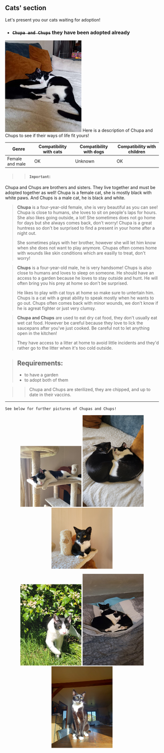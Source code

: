 ## Cats' section
Let's present you our cats waiting for adoption!
- ### ~~`Chupa and Chups`~~ they have been adopted already
<img src="./chupa_chups.jpg" alt="chupaschups" width="250" height="300">  
Here is a description of Chupa and Chups to see if their ways of life fit yours!

| Genre | Compatibility with cats | Compatibility with dogs | Compatibility with children |
|-------|--------------------|---------------------|----------------------|
| Female and male  | OK               | Unknown                 | OK                |


>>#### `Important`:
>
 Chupa and Chups are brothers and sisters. They live together and must be adopted together as well!
 Chupa is a female cat, she is mostly black with white paws. And Chups is a male cat, he is black and white.

>**Chupa** is a four-year-old female, she is very beautiful as you can see! Chupa is close to humans, she loves to sit on people's laps for hours. She also likes going outside, a lot! She sometimes does not go home for days but she always comes back, don't worry! Chupa is a great huntress so don't be surprised to find a present in your home after a night out.
>
>She sometimes plays with her brother, however she will let him know when she does not want to play anymore. Chupas often comes home with wounds like skin conditions which are easilly to treat, don't worry!

>**Chups** is a four-year-old male, he is very handsome! Chups is also close to humans and loves to sleep on someone. He should have an access to a garden because he loves to stay outside and hunt. He will often bring you his prey at home so don't be surprised.
>
>He likes to play with cat toys at home so make sure to untertain him. Chups is a cat with a great ability to speak mostly when he wants to go out. Chups often comes back with minor wounds, we don't know if he is agreat fighter or just very clumsy.

>**Chupa and Chups** are used to eat dry cat food, they don't usually eat wet cat food. However be careful because they love to lick the saucepans after you've just cooked. Be careful not to let anything open in the kitchen!
>
>They have access to a litter at home to avoid little incidents and they'd rather go to the litter when it's too cold outside. 

>## Requirements:
> - to have a garden
> - to adopt both of them

>> Chupa and Chups are sterilized, they are chipped, and up to date in their vaccins.

* * *  
~~~
See below for further pictures of Chupas and Chups! 
~~~

<p align="center">
  <img src="chups2.jpg" width="200"/>
  <img src="Chupa_chups2.jpg" width="200" height="300" />
   <img src="chupa1.jpg" width="200"/>
</p>
<p align="center">
  <img src="chups.jpg" width="200"/>
  <img src="chupachups2.jpg" width="200" height="300" />
   <img src="chupa2.jpg" width="200"/>
</p>




